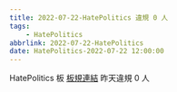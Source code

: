 ```yaml
---
title: 2022-07-22-HatePolitics 違規 0 人
tags:
    - HatePolitics
abbrlink: 2022-07-22-HatePolitics
date: HatePolitics-2022-07-22 12:00:00
---
```

HatePolitics 板 [板規連結](https://www.ptt.cc/bbs/HatePolitics/M.1617115262.A.D60.html)
昨天違規 0 人

